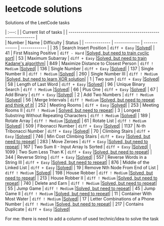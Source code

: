 # leetcode solutions
Solutions of the LeetCode tasks

|                             :---:                             |
|                     Current list of tasks                     |
| ------------------------------------------------------------- |  
| Number        | Name          | Difficulty    | Status        |
| ------------- | ------------- | ------------- | ------------- |
| 35            | Search Insert Position | ```diff + Easy``` |[Solved](solutions/Task_35.ipynb)|
| 41            | First Missing Positive | ```diff - Hard``` |[Solved, but need to train cyclic sort](solutions/Task_41.ipynb)|
| 53            | Maximum Subarray | ```diff + Easy``` |[Solved, but need to train Kadane's algorithm](solutions/Task_53.ipynb)|
| 849           | Maximize Distance to Closest Person | ```diff ! Medium``` |[Solved](solutions/Task_849.ipynb)|
| 136           | Single Number | ```diff + Easy``` |[Solved](solutions/Task_136.ipynb)|
| 137           | Single Number II | ```diff ! Medium``` |[Solved](solutions/Task_137.ipynb)|
| 260           | Single Number III | ```diff ! Medium``` |[Solved, but need to learn XOR solution](solutions/Task_260.ipynb)|
| 1             | Two sum | ```diff + Easy``` |[Solved](solutions/Task_1.ipynb)|
| 58            | Length of Last Word | ```diff + Easy``` |[Solved](solutions/Task_58.ipynb)|
| 96            | Unique Binary Search | ```diff ! Medium``` |[Solved](solutions/Task_96.ipynb)|
| 66            | Plus One | ```diff + Easy``` |[Solved](solutions/Task_66.ipynb)|
| 67            | Add Binary | ```diff + Easy``` |[Solved](solutions/Task_67.ipynb)|
| 2             | Add Two Numbers | ```diff ! Medium``` |[Solved](solutions/Task_2.ipynb)|
| 56            | Merge Intervals | ```diff ! Medium``` |[Solved, but need to repeat and think of it](solutions/Task_56.ipynb)|
| 252           | Meeting Rooms | ```diff + Easy``` |[Solved](solutions/Task_252.ipynb)|
| 253           | Meeting Rooms II | ```diff ! Medium``` | [Solved, but need to repeat](solutions/Task_253.ipynb)|
| 3             | Longest Substring Without Repeating Characters | ```diff ! Medium``` |[Solved](solutions/Task_3.ipynb)|
| 189           | Rotate Array | ```diff ! Medium``` |[Solved](solutions/Task_189.ipynb)|
| 61            | Rotate List  | ```diff ! Medium``` |[Solved](solutions/Task_61.ipynb)|
| 509           | Fibonacci Number | ```diff + Easy``` |[Solved](solutions/Task_509.ipynb)|
| 1137          | N-th Tribonacci Number | ```diff + Easy``` |[Solved](solutions/Task_1137.ipynb)|
| 70            | Climbing Stairs | ```diff + Easy``` |[Solved](solutions/Task_70.ipynb)|
| 746           | Min Cost Climbing Stairs | ```diff + Easy``` |[Solved, but need to repeat](solutions/Task_746.ipynb)|
| 283           | Move Zeroes | ```diff + Easy``` |[Solved, but need to repeat](solutions/Task_283.ipynb)|
| 167           | Two Sum II - Input Array Is Sorted | ```diff + Easy``` |[Solved](solutions/Task_167.ipynb)|
| 1099          | Two Sum Less Than K | ```diff + Easy``` |[Solved, but need to repeat](solutions/Task_1099.ipynb)|
| 344           | Reverse String | ```diff + Easy``` |[Solved](solutions/Task_344.ipynb)|
| 557           | Reverse Words in a String III | ```diff + Easy``` |[Solved, but need to repeat](solutions/Task_557.ipynb)|
| 876           | Middle of the Linked List | ```diff + Easy``` |[Solved](solutions/Task_876.ipynb)|
| 19            | Remove Nth Node From End of List | ```diff ! Medium``` |[Solved](solutions/Task_19.ipynb)|
| 198           | House Robber | ```diff ! Medium``` |[Solved, but need to repeat](solutions/Task_198.ipynb)|
| 213           | House Robber II | ```diff ! Medium``` |[Solved, but need to repeat](solutions/Task_213.ipynb)|
| 740           | Delete and Earn | ```diff ! Medium``` |[Solved, but need to repeat](solutions/Task_740.ipynb)|
| 55            | Jump Game | ```diff ! Medium``` |[Solved, but need to repeat](solutions/Task_55.ipynb)|
| 45            | Jump Game II | ```diff ! Medium``` |[Solved, but need to repeat](solutions/Task_45.ipynb)|
| 11            | Container With Most Water | ```diff ! Medium``` |[Solved](solutions/Task_11.ipynb)|
| 17            | Letter Combinations of a Phone Number | ```diff ! Medium``` |[Solved, but need to repeat](solutions/Task_17.ipynb)|
| 217           | Contains Duplicate | ```diff + Easy``` |[Solved](solutions/Task_217.ipynb)|

For me: there is need to add a column of used technic/idea to solve the task


